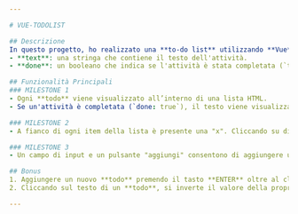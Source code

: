 ```yaml
---

# VUE-TODOLIST

## Descrizione
In questo progetto, ho realizzato una **to-do list** utilizzando **Vue**, in cui ogni elemento della lista (todo) è rappresentato come un oggetto con due proprietà:
- **text**: una stringa che contiene il testo dell'attività.
- **done**: un booleano che indica se l'attività è stata completata (`true`) o meno (`false`).

## Funzionalità Principali
### MILESTONE 1
- Ogni **todo** viene visualizzato all’interno di una lista HTML.
- Se un'attività è completata (`done: true`), il testo viene visualizzato sbarrato.

### MILESTONE 2
- A fianco di ogni item della lista è presente una "x". Cliccando su di essa, il **todo** viene rimosso dalla lista.

### MILESTONE 3
- Un campo di input e un pulsante "aggiungi" consentono di aggiungere un nuovo **todo**. Il testo inserito viene usato per creare un nuovo elemento che viene aggiunto alla lista.

## Bonus
1. Aggiungere un nuovo **todo** premendo il tasto **ENTER** oltre al click sul pulsante.
2. Cliccando sul testo di un **todo**, si inverte il valore della proprietà `done`, consentendo di segnare un'attività come completata o viceversa.

---
```


